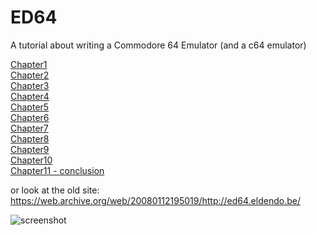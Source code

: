 # ED64
A tutorial about writing a Commodore 64 Emulator (and a c64 emulator)  


[Chapter1](http://htmlpreview.github.io/?https://github.com/eldendo/ED64/blob/master/ed64Chap1/ed64chap1.html)  
[Chapter2](http://htmlpreview.github.io/?https://github.com/eldendo/ED64/blob/master/ed64Chap2/ed64chap2.html)  
[Chapter3](http://htmlpreview.github.io/?https://github.com/eldendo/ED64/blob/master/ed64Chap3/ed64chap3.html)  
[Chapter4](http://htmlpreview.github.io/?https://github.com/eldendo/ED64/blob/master/ed64Chap4/ed64chap4.html)  
[Chapter5](http://htmlpreview.github.io/?https://github.com/eldendo/ED64/blob/master/ed64Chap5/ed64chap5.html)  
[Chapter6](http://htmlpreview.github.io/?https://github.com/eldendo/ED64/blob/master/ed64Chap6/ed64chap6.html)  
[Chapter7](http://htmlpreview.github.io/?https://github.com/eldendo/ED64/blob/master/ed64Chap7/ed64Chap7.html)  
[Chapter8](http://htmlpreview.github.io/?https://github.com/eldendo/ED64/blob/master/ed64Chap8/ed64Chap8.html)  
[Chapter9](http://htmlpreview.github.io/?https://github.com/eldendo/ED64/blob/master/ed64Chap9/ed64Chap9.html)  
[Chapter10](http://htmlpreview.github.io/?https://github.com/eldendo/ED64/blob/master/ed64Chap10/ed64Chap10.html)  
[Chapter11 - conclusion](./Chapter11/Chapter11.md)  

or look at the old site: https://web.archive.org/web/20080112195019/http://ed64.eldendo.be/  


![screenshot](./Chapter10/ed64.png)
